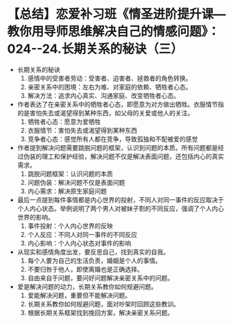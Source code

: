 # 【总结】恋爱补习班《情圣进阶提升课—教你用导师思维解决自己的情感问题》：024--24.长期关系的秘诀（三）

-   长期关系的秘诀
    1.  感情中的受害者劳动：受害者、迫害者、拯救者的角色转换。
    2.  亲密关系中的困境：左右为难、对家庭的依赖、牺牲者心态。
    3.  解决方法：追求内心真实、沟通家庭、改变牺牲者心态。
-   作者表达了在亲密关系中的牺牲者心态，即愿意为对方做出牺牲。衣服情节指的是害怕失去或渴望得到某种东西，如父母的关爱或他人的关注。
    1.  牺牲者心态：愿意为爱牺牲
    2.  衣服情节：害怕失去或渴望得到某种东西
    3.  竞争者心态：感觉所有人都在竞争，导致孤独和不配被爱的感觉
-   作者提到解决问题需要跳脱问题的框架，认识到问题的本质。所有问题都是经过伪装的理工和保护经验，解决问题不仅是解决表面问题，还包括内心的真实需求。
    1.  跳脱问题框架：认识问题的本质
    2.  问题伪装：解决问题不仅是表面问题
    3.  内心需求：解决原生家庭问题
-   最后一点提到每件事情都是内心世界的投射，不同人对同一事件的反应取决于个人内心状态。举例说明了两个男人对被妹子割的不同反应，强调了个人内心世界的影响。
    1.  事件投射：个人内心世界的反映
    2.  个人反应：不同人对同一事件的不同反应
    3.  内心影响：个人内心状态对事件的影响
-   从现实和感情角度出发，要反思自己，找到真实的自我。
    1.  每个人要为自己的生活负责，婚姻是个人的事情。
    2.  不要归咎于他人，即使离婚也是正确选择。
    3.  自由来自于问题，要问好问题解决亲密关系中的问题。
-   爱是解决问题的动力，长期关系教你如何规避问题。
    1.  爱能解决问题，重要但不能解决问题。
    2.  长期关系教你如何规避问题，面对吵架时回顾这些教训。
    3.  根据长期关系框架找到挽回方案，解决亲密关系问题。